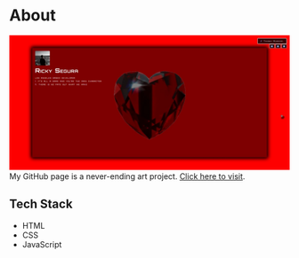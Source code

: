 # About

![Desktop Screenshot](./images/screenshot.jpeg)
My GitHub page is a never-ending art project. [Click here to visit](https://rickysegura.github.io/).

## Tech Stack
- HTML
- CSS
- JavaScript
